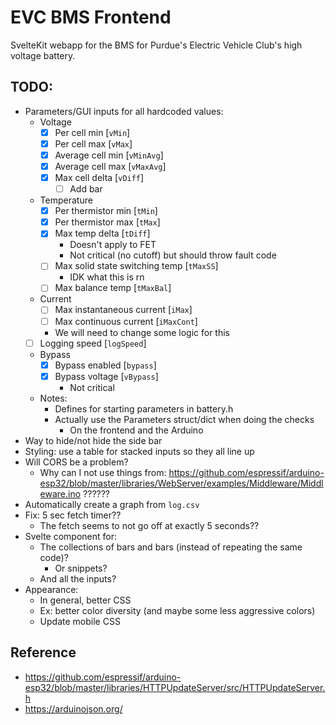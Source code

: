 # EVC BMS Frontend

SvelteKit webapp for the BMS for Purdue's Electric Vehicle Club's high voltage battery.

## TODO:

- Parameters/GUI inputs for all hardcoded values:
	- Voltage
		- [x] Per cell min [`vMin`]
		- [x] Per cell max [`vMax`]
		- [x] Average cell min [`vMinAvg`]
		- [x] Average cell max [`vMaxAvg`]
		- [x] Max cell delta [`vDiff`]
			- [ ] Add bar
	- Temperature
		- [x] Per thermistor min [`tMin`]
		- [x] Per thermistor max [`tMax`]
		- [x] Max temp delta [`tDiff`]
			- Doesn't apply to FET
			- Not critical (no cutoff) but should throw fault code
		- [ ] Max solid state switching temp [`tMaxSS`]
			- IDK what this is rn
		- [ ] Max balance temp [`tMaxBal`]
	- Current
		- [ ] Max instantaneous current [`iMax`]
		- [ ] Max continuous current [`iMaxCont`]
		- We will need to change some logic for this
	- [ ] Logging speed [`logSpeed`]
	- Bypass
		- [x] Bypass enabled [`bypass`]
		- [x] Bypass voltage [`vBypass`]
			- Not critical
	- Notes:
		- Defines for starting parameters in battery.h
		- Actually use the Parameters struct/dict when doing the checks
			- On the frontend and the Arduino
- Way to hide/not hide the side bar
- Styling: use a table for stacked inputs so they all line up
- Will CORS be a problem?
	- Why can I not use things from: https://github.com/espressif/arduino-esp32/blob/master/libraries/WebServer/examples/Middleware/Middleware.ino ??????
- Automatically create a graph from `log.csv`
- Fix: 5 sec fetch timer??
	- The fetch seems to not go off at exactly 5 seconds??
- Svelte component for:
	- The collections of bars and bars (instead of repeating the same code)?
		- Or snippets?
	- And all the inputs?
- Appearance:
	- In general, better CSS
	- Ex: better color diversity (and maybe some less aggressive colors)
	- Update mobile CSS

## Reference

- https://github.com/espressif/arduino-esp32/blob/master/libraries/HTTPUpdateServer/src/HTTPUpdateServer.h
- https://arduinojson.org/
